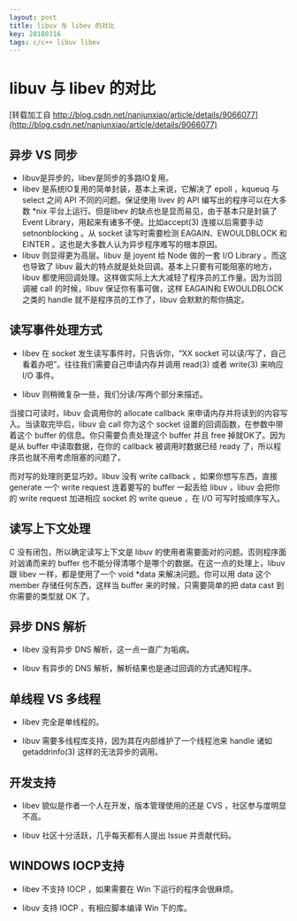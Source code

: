 ```yaml
---
layout: post
title: libuv 与 libev 的对比
key: 20180316
tags: c/c++ libuv libev
---
```


# libuv 与 libev 的对比

[转载加工自 http://blog.csdn.net/nanjunxiao/article/details/9066077](http://blog.csdn.net/nanjunxiao/article/details/9066077)
## 异步 VS 同步
- libuv是异步的，libev是同步的多路IO复用。
- libev 是系统IO复用的简单封装，基本上来说，它解决了 epoll ，kqueuq 与 select 之间 API 不同的问题。保证使用 livev 的 API 编写出的程序可以在大多数 *nix 平台上运行。但是libev 的缺点也是显而易见，由于基本只是封装了 Event Library，用起来有诸多不便。比如accept(3) 连接以后需要手动 setnonblocking 。从 socket 读写时需要检测 EAGAIN、EWOULDBLOCK 和 EINTER 。这也是大多数人认为异步程序难写的根本原因。
- libuv 则显得更为高层。libuv 是 joyent 给 Node 做的一套 I/O Library 。而这也导致了 libuv 最大的特点就是处处回调。基本上只要有可能阻塞的地方，libuv 都使用回调处理。这样做实际上大大减轻了程序员的工作量。因为当回调被 call 的时候，libuv 保证你有事可做，这样 EAGAIN和 EWOULDBLOCK 之类的 handle 就不是程序员的工作了，libuv 会默默的帮你搞定。
## 读写事件处理方式
- libev 在 socket 发生读写事件时，只告诉你，“XX socket 可以读/写了，自己看着办吧”。往往我们需要自己申请内存并调用 read(3) 或者 write(3) 来响应 I/O 事件。

- libuv 则稍微复杂一些，我们分读/写两个部分来描述。

 当接口可读时，libuv 会调用你的 allocate callback 来申请内存并将读到的内容写入。当读取完毕后，libuv 会 call 你为这个 socket 设置的回调函数，在参数中带着这个 buffer 的信息。你只需要负责处理这个 buffer 并且 free 掉就OK了。因为是从 buffer 中读取数据，在你的 callback 被调用时数据已经 ready 了，所以程序员也就不用考虑阻塞的问题了。

而对写的处理则更显巧妙。libuv 没有 write callback ，如果你想写东西，直接 generate 一个 write request 连着要写的 buffer 一起丢给 libuv ，libuv 会把你的 write request 加进相应 socket 的 write queue ，在 I/O 可写时按顺序写入。
## 读写上下文处理
C 没有闭包，所以确定读写上下文是 libuv 的使用者需要面对的问题。否则程序面对汹涌而来的 buffer 也不能分得清哪个是哪个的数据。在这一点的处理上，libuv 跟 libev 一样，都是使用了一个 void *data 来解决问题。你可以用 data 这个 member 存储任何东西，这样当 buffer 来的时候，只需要简单的把 data cast 到你需要的类型就 OK 了。

## 异步 DNS 解析
- libev 没有异步 DNS 解析，这一点一直广为垢病。

- libuv 有异步的 DNS 解析，解析结果也是通过回调的方式通知程序。

## 单线程 VS 多线程
- libev 完全是单线程的。

- libuv 需要多线程库支持，因为其在内部维护了一个线程池来 handle 诸如 getaddrinfo(3) 这样的无法异步的调用。

## 开发支持
- libev 貌似是作者一个人在开发，版本管理使用的还是 CVS ，社区参与度明显不高。

- libuv 社区十分活跃，几乎每天都有人提出 Issue 并贡献代码。

## WINDOWS IOCP支持
- libev 不支持 IOCP ，如果需要在 Win 下运行的程序会很麻烦。

- libuv 支持 IOCP ，有相应脚本编译 Win 下的库。